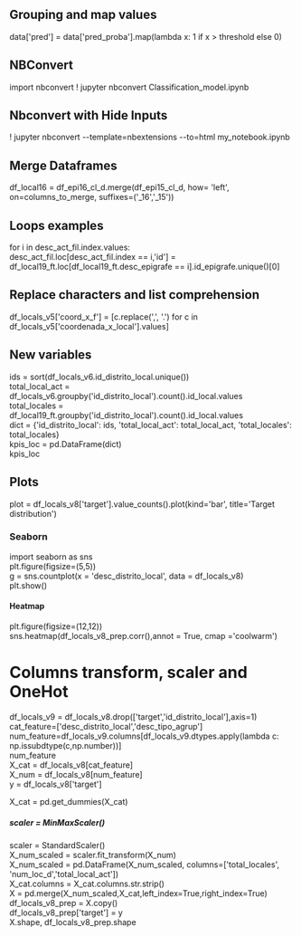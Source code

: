## Grouping and map values
data['pred'] = data['pred_proba'].map(lambda x: 1 if x > threshold else 0)

## NBConvert
import nbconvert
! jupyter nbconvert Classification_model.ipynb

## Nbconvert with Hide Inputs
! jupyter nbconvert --template=nbextensions --to=html my_notebook.ipynb

## Merge Dataframes
df_local16 = df_epi16_cl_d.merge(df_epi15_cl_d, how= 'left', 
                                    on=columns_to_merge,
                                    suffixes=('_16','_15'))



## Loops examples
for i in desc_act_fil.index.values:   
    desc_act_fil.loc[desc_act_fil.index == i,'id'] = df_local19_ft.loc[df_local19_ft.desc_epigrafe == i].id_epigrafe.unique()[0]
    

## Replace characters and list comprehension
df_locals_v5['coord_x_f'] = [c.replace(',', '.') for c in df_locals_v5['coordenada_x_local'].values]

## New variables
ids = sort(df_locals_v6.id_distrito_local.unique())   
total_local_act = df_locals_v6.groupby('id_distrito_local').count().id_local.values   
total_locales = df_local19_ft.groupby('id_distrito_local').count().id_local.values   
dict = {'id_distrito_local': ids, 'total_local_act': total_local_act, 'total_locales': total_locales}   
kpis_loc = pd.DataFrame(dict)   
kpis_loc   


## Plots   
plot = df_locals_v8['target'].value_counts().plot(kind='bar',
                                            title='Target distribution')

### Seaborn
import seaborn as sns   
plt.figure(figsize=(5,5))   
g = sns.countplot(x = 'desc_distrito_local', data = df_locals_v8)   
plt.show()   

#### Heatmap
plt.figure(figsize=(12,12))   
sns.heatmap(df_locals_v8_prep.corr(),annot = True, cmap ='coolwarm')  


# Columns transform, scaler and OneHot
df_locals_v9 = df_locals_v8.drop(['target','id_distrito_local'],axis=1)   
cat_feature=['desc_distrito_local','desc_tipo_agrup']   
num_feature=df_locals_v9.columns[df_locals_v9.dtypes.apply(lambda c: np.issubdtype(c,np.number))]   
num_feature   
X_cat = df_locals_v8[cat_feature]   
X_num = df_locals_v8[num_feature]   
y = df_locals_v8['target']   

X_cat = pd.get_dummies(X_cat)   

##### scaler = MinMaxScaler()   
scaler = StandardScaler()   
X_num_scaled = scaler.fit_transform(X_num)    
X_num_scaled = pd.DataFrame(X_num_scaled, columns=['total_locales', 'num_loc_d','total_local_act'])   
X_cat.columns = X_cat.columns.str.strip()   
X = pd.merge(X_num_scaled,X_cat,left_index=True,right_index=True)   
df_locals_v8_prep = X.copy()   
df_locals_v8_prep['target'] = y   
X.shape, df_locals_v8_prep.shape   

